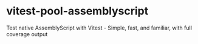 # vitest-pool-assemblyscript
Test native AssemblyScript with Vitest - Simple, fast, and familiar, with full coverage output
